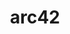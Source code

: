 ---
codehost: https://github.com/arc42
logohandle: arc42
sort: arc42
title: arc42
twitter: https://x.com/arc42Tipps
website: https://arc42.org/
youtube: https://youtube.com/arc42-video
---